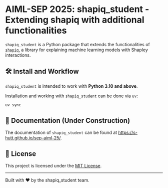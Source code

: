 # AIML-SEP 2025: shapiq_student - Extending shapiq with additional functionalities

`shapiq_student` is a Python package that extends the functionalities of [`shapiq`](https://github.com/mmschlk/shapiq), a library for explaining machine learning models with Shapley interactions.


## 🛠️ Install and Workflow
`shapiq_student` is intended to work with **Python 3.10 and above**.

Installation and working with `shapiq_student` can be done via `uv`:

```sh
uv sync
```

## 📖 Documentation (Under Construction)
The documentation of `shapiq_student` can be found at https://s-hutt.github.io/sep-aiml-25/.

## 📜 License
This project is licensed under the [MIT License](https://github.com/mmschlk/shapiq/blob/main/LICENSE).

---
Built with ❤️ by the shapiq_student team.
